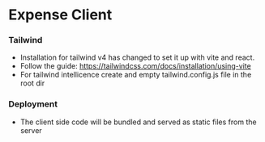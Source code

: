 # Expense Client

### Tailwind

- Installation for tailwind v4 has changed to set it up with vite and react.
- Follow the guide: https://tailwindcss.com/docs/installation/using-vite
- For tailwind intellicence create and empty tailwind.config.js file in the root dir

### Deployment

- The client side code will be bundled and served as static files from the server
